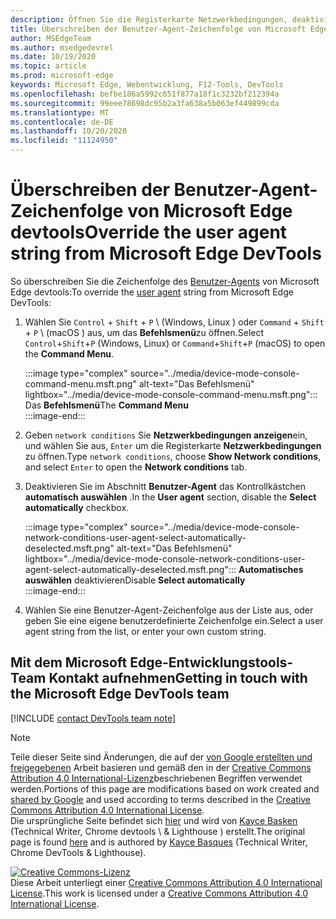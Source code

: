 ```yaml
---
description: Öffnen Sie die Registerkarte Netzwerkbedingungen, deaktivieren Sie automatisch auswählen, und wählen Sie aus der Liste aus, oder geben Sie eine benutzerdefinierte Zeichenfolge ein.
title: Überschreiben der Benutzer-Agent-Zeichenfolge von Microsoft Edge devtools
author: MSEdgeTeam
ms.author: msedgedevrel
ms.date: 10/19/2020
ms.topic: article
ms.prod: microsoft-edge
keywords: Microsoft Edge, Webentwicklung, F12-Tools, DevTools
ms.openlocfilehash: befbe186a5992c651f877a18f1c3232bf212394a
ms.sourcegitcommit: 99eee78698dc95b2a3fa638a5b063ef449899cda
ms.translationtype: MT
ms.contentlocale: de-DE
ms.lasthandoff: 10/20/2020
ms.locfileid: "11124950"
---
```

<!-- Copyright Kayce Basques 

   Licensed under the Apache License, Version 2.0 (the "License");
   you may not use this file except in compliance with the License.
   You may obtain a copy of the License at

       https://www.apache.org/licenses/LICENSE-2.0

   Unless required by applicable law or agreed to in writing, software
   distributed under the License is distributed on an "AS IS" BASIS,
   WITHOUT WARRANTIES OR CONDITIONS OF ANY KIND, either express or implied.
   See the License for the specific language governing permissions and
   limitations under the License.  -->

# <span data-ttu-id="d1b0a-104">Überschreiben der Benutzer-Agent-Zeichenfolge von Microsoft Edge devtools</span><span class="sxs-lookup"><span data-stu-id="d1b0a-104">Override the user agent string from Microsoft Edge DevTools</span></span>  

<span data-ttu-id="d1b0a-105">So überschreiben Sie die Zeichenfolge des [Benutzer-Agents][MDNUserAgent] von Microsoft Edge devtools:</span><span class="sxs-lookup"><span data-stu-id="d1b0a-105">To override the [user agent][MDNUserAgent] string from Microsoft Edge DevTools:</span></span>  

1.  <span data-ttu-id="d1b0a-106">Wählen Sie `Control` + `Shift` + `P` \ (Windows, Linux \) oder `Command` + `Shift` + `P` \ (macOS \) aus, um das **Befehlsmenü**zu öffnen.</span><span class="sxs-lookup"><span data-stu-id="d1b0a-106">Select `Control`+`Shift`+`P` \(Windows, Linux\) or `Command`+`Shift`+`P` \(macOS\) to open the **Command Menu**.</span></span>  
    
    :::image type="complex" source="../media/device-mode-console-command-menu.msft.png" alt-text="Das Befehlsmenü" lightbox="../media/device-mode-console-command-menu.msft.png":::
       <span data-ttu-id="d1b0a-108">Das **Befehlsmenü**</span><span class="sxs-lookup"><span data-stu-id="d1b0a-108">The **Command Menu**</span></span>  
    :::image-end:::  
    
1.  <span data-ttu-id="d1b0a-109">Geben `network conditions` Sie **Netzwerkbedingungen anzeigen**ein, und wählen Sie aus, `Enter` um die Registerkarte **Netzwerkbedingungen** zu öffnen.</span><span class="sxs-lookup"><span data-stu-id="d1b0a-109">Type `network conditions`, choose **Show Network conditions**, and select `Enter` to open the **Network conditions** tab.</span></span>  
1.  <span data-ttu-id="d1b0a-110">Deaktivieren Sie im Abschnitt **Benutzer-Agent** das Kontrollkästchen **automatisch auswählen** .</span><span class="sxs-lookup"><span data-stu-id="d1b0a-110">In the **User agent** section, disable the **Select automatically** checkbox.</span></span>  
    
    :::image type="complex" source="../media/device-mode-console-network-conditions-user-agent-select-automatically-deselected.msft.png" alt-text="Das Befehlsmenü" lightbox="../media/device-mode-console-network-conditions-user-agent-select-automatically-deselected.msft.png":::
       <span data-ttu-id="d1b0a-112">**Automatisches auswählen** deaktivieren</span><span class="sxs-lookup"><span data-stu-id="d1b0a-112">Disable **Select automatically**</span></span>  
    :::image-end:::  
    
1.  <span data-ttu-id="d1b0a-113">Wählen Sie eine Benutzer-Agent-Zeichenfolge aus der Liste aus, oder geben Sie eine eigene benutzerdefinierte Zeichenfolge ein.</span><span class="sxs-lookup"><span data-stu-id="d1b0a-113">Select a user agent string from the list, or enter your own custom string.</span></span>  
    
## <span data-ttu-id="d1b0a-114">Mit dem Microsoft Edge-Entwicklungstools-Team Kontakt aufnehmen</span><span class="sxs-lookup"><span data-stu-id="d1b0a-114">Getting in touch with the Microsoft Edge DevTools team</span></span>  

[!INCLUDE [contact DevTools team note](../includes/contact-devtools-team-note.md)]  

<!-- links -->  

[MDNUserAgent]: https://developer.mozilla.org/docs/Glossary/User_agent "Benutzer-Agent | MDN"  

> [!NOTE]
> <span data-ttu-id="d1b0a-116">Teile dieser Seite sind Änderungen, die auf der [von Google erstellten und freigegebenen][GoogleSitePolicies] Arbeit basieren und gemäß den in der [Creative Commons Attribution 4,0 International-Lizenz][CCA4IL]beschriebenen Begriffen verwendet werden.</span><span class="sxs-lookup"><span data-stu-id="d1b0a-116">Portions of this page are modifications based on work created and [shared by Google][GoogleSitePolicies] and used according to terms described in the [Creative Commons Attribution 4.0 International License][CCA4IL].</span></span>  
> <span data-ttu-id="d1b0a-117">Die ursprüngliche Seite befindet sich [hier](https://developers.google.com/web/tools/chrome-devtools/device-mode/override-user-agent) und wird von [Kayce Basken][KayceBasques] (Technical Writer, Chrome devtools \ & Lighthouse \) erstellt.</span><span class="sxs-lookup"><span data-stu-id="d1b0a-117">The original page is found [here](https://developers.google.com/web/tools/chrome-devtools/device-mode/override-user-agent) and is authored by [Kayce Basques][KayceBasques] \(Technical Writer, Chrome DevTools \& Lighthouse\).</span></span>  

[![Creative Commons-Lizenz][CCby4Image]][CCA4IL]  
<span data-ttu-id="d1b0a-119">Diese Arbeit unterliegt einer [Creative Commons Attribution 4.0 International License][CCA4IL].</span><span class="sxs-lookup"><span data-stu-id="d1b0a-119">This work is licensed under a [Creative Commons Attribution 4.0 International License][CCA4IL].</span></span>  

[CCA4IL]: https://creativecommons.org/licenses/by/4.0  
[CCby4Image]: https://i.creativecommons.org/l/by/4.0/88x31.png  
[GoogleSitePolicies]: https://developers.google.com/terms/site-policies  
[KayceBasques]: https://developers.google.com/web/resources/contributors/kaycebasques  
